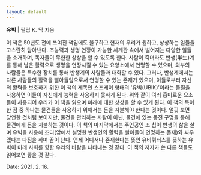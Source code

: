 ```yaml
---
layout: default
---
```


**유빅** | 필립 K. 딕 지음  

이 책은 50년도 전에 쓰여진 책임에도 불구하고 현재의 우리가 원하고, 상상하는 일들을 고스란히 담아낸다. 
초능력과 생명 연장이 가능한 세계관 속에서 벌어지는 다양한 일들을 소개하며, 독자들이 무한한 상상을 할 수 있도록 한다. 
사람이 죽더라도 반생(半生)계를 통해 남은 활력으로 생명을 연장시킬 수 있는 요양소에서 연명할 수 있으며, 외부의 사람들은 특수한 장치를 통해 반생계의 사람들과 대화할 수 있다. 
그러나, 반생계에서는 다른 사람들의 활력을 빨아들임으로서 연명할 수 있는 존재가 있으며, 이들로부터 자신의 활력을 보호하기 위한 이 책의 제목인 스프레이 형태의 '유빅(UBIK)'이라는 물질을 사용하면 이들이 자신에게 능력을 사용하지 못하게 된다. 
위와 같이 여러 흥미로운 요소들이 사용되어 우리가 이 책을 읽으며 미래에 대한 상상을 할 수 있게 된다. 
이 책의 특이한 점 중 하나는 물건들을 사용하기 위해서는 돈을 지불해야 한다는 것이다. 얼핏 보면 당연한 것처럼 보이지만, 물건을 관리하는 사람이 아닌, 물건에 있는 동전 구멍을 통해 물건에게 돈을 지불하는 것이다. 
이 책의 마지막에서는 주인공인 조 칩이 반생의 삶을 살며 유빅을 사용해 조디(앞에서 설명한 반생인의 활력을 빨아들여 연명하는 존재)와 싸우겠다는 다짐을 하며 끝이 난다. 
언제 어디서나 존재한다는 뜻인 유비쿼터스를 뜻하는 유빅이 미래 사회를 향한 우리의 바람을 나타내는 것 같다. 
이 책의 저자가 쓴 다른 책들도 읽어보면 좋을 것 같다. 
  
Date: 2021. 2. 16.